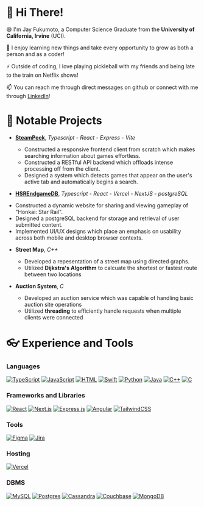 # 👋 Hi There!
😄 I'm Jay Fukumoto, a Computer Science Graduate from the **University of California, Irvine** (UCI). 

📖 I enjoy learning new things and take every opportunity to grow as both a person and as a coder!

⚡ Outside of coding, I love playing pickleball with my friends and being late to the train on Netflix shows!

📫 You can reach me through direct messages on github or connect with me through [LinkedIn](https://www.linkedin.com/in/jay-fukumoto/)!

# 🥇 Notable Projects


* [**SteamPeek**](https://github.com/jayfuku/SteamPeek-Public), *Typescript* - *React* - *Express* - *Vite*
  - Constructed a responsive frontend client from scratch which makes searching information about games effortless.
  - Constructed a RESTful API backend which offloads intense processing off from the client.
  - Designed a system which detects games that appear on the user's active tab and automatically begins a search.

* [**HSREndgameDB**](https://hsr-endgame-db.vercel.app/), *Typescript* - *React* - *Vercel* - *NextJS* - *postgreSQL*
 - Constructed a dynamic website for sharing and viewing gameplay of "Honkai: Star Rail".
 - Designed a postgreSQL backend for storage and retrieval of user submitted content.
 - Implemented UI/UX designs which place an emphasis on usability across both mobile and desktop browser contexts.

* **Street Map**, *C++*
  - Developed a repesentation of a street map using directed graphs.
  - Utilized **Dijkstra's Algorithm** to calcuate the shortest or fastest route between two locations

* **Auction System**, *C*
  - Developed an auction service which was capable of handling basic auction site operations
  - Utilized **threading** to efficiently handle requests when multiple clients were connected
 
# 👓 Experience and Tools
### Languages
[![TypeScript](https://img.shields.io/badge/TypeScript-3178C6?logo=typescript&logoColor=fff)](#)
[![JavaScript](https://img.shields.io/badge/JavaScript-F7DF1E?logo=javascript&logoColor=000)](#)
[![HTML](https://img.shields.io/badge/HTML-%23E34F26.svg?logo=html5&logoColor=white)](#)
[![Swift](https://img.shields.io/badge/Swift-F54A2A?logo=swift&logoColor=white)](#)
[![Python](https://img.shields.io/badge/Python-3776AB?logo=python&logoColor=fff)](#)
[![Java](https://img.shields.io/badge/Java-%23ED8B00.svg?logo=openjdk&logoColor=white)](#)
[![C++](https://img.shields.io/badge/C++-%2300599C.svg?logo=c%2B%2B&logoColor=white)](#)
[![C](https://img.shields.io/badge/C-00599C?logo=c&logoColor=white)](#)

### Frameworks and Libraries
[![React](https://img.shields.io/badge/React-%2320232a.svg?logo=react&logoColor=%2361DAFB)](#)
[![Next.js](https://img.shields.io/badge/Next.js-black?logo=next.js&logoColor=white)](#)
[![Express.js](https://img.shields.io/badge/Express.js-%23404d59.svg?logo=express&logoColor=%2361DAFB)](#)
[![Angular](https://img.shields.io/badge/Angular-%23DD0031.svg?logo=angular&logoColor=white)](#)
[![TailwindCSS](https://img.shields.io/badge/Tailwind%20CSS-%2338B2AC.svg?logo=tailwind-css&logoColor=white)](#)

### Tools
[![Figma](https://img.shields.io/badge/Figma-F24E1E?logo=figma&logoColor=white)](#)
[![Jira](https://img.shields.io/badge/Jira-0052CC?logo=jira&logoColor=fff)](#)

### Hosting
[![Vercel](https://img.shields.io/badge/Vercel-%23000000.svg?logo=vercel&logoColor=white)](#)

### DBMS
[![MySQL](https://img.shields.io/badge/MySQL-4479A1?logo=mysql&logoColor=fff)](#)
[![Postgres](https://img.shields.io/badge/Postgres-%23316192.svg?logo=postgresql&logoColor=white)](#)
[![Cassandra](https://img.shields.io/badge/Cassandra-%231287B1.svg?logo=apache-cassandra&logoColor=white)](#)
[![Couchbase](https://img.shields.io/badge/Couchbase-EA2328?logo=couchbase&logoColor=white)](#)
[![MongoDB](https://img.shields.io/badge/MongoDB-%234ea94b.svg?logo=mongodb&logoColor=white)](#)
<!---
jayfuku/jayfuku is a ✨ special ✨ repository because its `README.md` (this file) appears on your GitHub profile.
You can click the Preview link to take a look at your changes.
--->
